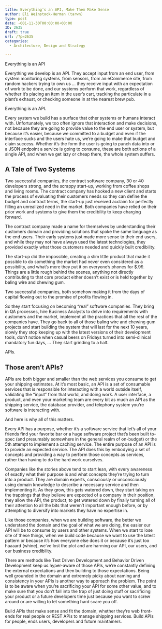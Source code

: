 ```yaml
---
title: Everything’s an API, Make Them Make Sense
author: Eli Weinstock-Herman (tarwn)
type: post
date: -001-11-30T00:00:00+00:00
ID: 2635
draft: true
url: /?p=2635
categories:
  - Architecture, Design and Strategy

---
```

Everything is an API

Everything we develop is an API. They accept input from an end user, from system monitoring systems, from sensors, from an eCommerce site, from random hackers trying to own us &#8230; they receive input with an expectation of work to be done, and our systems perform that work, regardless of whether it&#8217;s placing an item in the user&#8217;s cart, tracking the particulate in a plant&#8217;s exhaust, or checking someone in at the nearest brew pub.

Everything is an API.

Every system we build has a surface that other systems or humans interact with. Unfortunately, we too often ignore that interaction and make decisions, not because they are going to provide value to the end user or system, but because it&#8217;s easier, because we committed to a budget and even if the interface sucks and the users hate us, we&#8217;re going to make that budget and claim success. Whether it&#8217;s the form the user is going to punch data into or a JSON endpoint a service is going to consume, these are both actions of a single API, and when we get lazy or cheap there, the whole system suffers.

## A Tale of Two Systems

Two successful companies, the contract software company, 30 or 40 developers strong, and the scrappy start-up, working from coffee shops and living rooms. The contract company has hooked a new client and starts the process of evaluating their customers needs so they can define the budget and contract terms, the start-up just received acclaim for perfectly filling an unrealized need in the market. Both companies have relied on their prior work and systems to give them the credibility to keep charging forward.

The contract company made a name for themselves by understanding their customers domain and providing solutions that spoke the same language as the end users. Their early systems just made more sense to their end users, and while they may not have always used the latest technologies, they provided exactly what those customers needed and quickly built credibility.

The start-up did the impossible, creating a slim little product that made it possible to do something the market had never even considered as a possibility, and what&#8217;s more they put it on everyone&#8217;s phones for $.99. Things are a little rough behind the scenes, anything not directly contributing to that core product either doesn&#8217;t exist or is held together by baling wire and chewing gum.

Two successful companies, both somehow making it from the days of capital flowing out to the promise of profits flowing in.

So they start focusing on becoming &#8220;real&#8221; software companies. They bring in QA processes, hire Business Analysts to delve into requirements with customers and the market, implement all the practices that all the rest of the companies have. They go back to all of those baling wire and chewing gum projects and start building the system that will last for the next 10 years, slowly they stop keeping up with the latest versions of their development tools, don&#8217;t notice when casual beers on Fridays turned into semi-clinical mandatory fun days, &#8230; They start grinding to a halt.

APIs.

## Those aren&#8217;t APIs?

APIs are both bigger and smaller than the web services you consume to get your shipping estimates. At it&#8217;s most basic, an API is a set of consumable services that is responsible for interacting with a world outside itself, validating the &#8220;input&#8221; from that world, and doing work. A user interface, a product, and even your marketing team are every bit as much an API as the shipping service, the database provider, and telephony system you&#8217;re software is interacting with.

And here is why all of this matters. 

Every API has a purpose, whether it&#8217;s a software service that let&#8217;s all of your friends find your favorite bar or a huge software project that&#8217;s been built to-spec (and presumably somewhere in the general realm of on-budget) or the 5th attempt to implement a caching service. The entire purpose of an API is to provide an expected service. The API does this by embodying a set of concepts and providing a way to perform those concepts as services, rather than having to do the hard work ourselves.

Companies like the stories above tend to start lean, with every awareness of exactly what their purpose is and what concepts they&#8217;re trying to turn into a product. They are domain experts, consciously or unconsciously using domain knowledge to describe a necessary service and then implementing it. As they grow, this gets watered down, they start taking on the trappings that they believe are expected of a company in their position, they allow the API, the product, to get watered down by finally turning all of their attention to all the bits that weren&#8217;t important enough before, or by attempting to diversify into markets they have no expertise in.

Like those companies, when we are building software, the better we understand the domain and the goal of what we are doing, the easier our API will be to consume by users and other systems. When we start to lose site of these things, when we build code because we want to use the latest pattern or because it&#8217;s how everyone else does it or because it&#8217;s just too haaaard (whine), we&#8217;ve lost the plot and are harming our API, our users, and our business credibility. 

There are methods like Test Driven Development and Behavior Driven Development keep us hyper-aware of those APIs, we&#8217;re constantly defining the external expectations and then building to those expectations. Being well grounded in the domain and extremely picky about naming and consistency in your APIs is another way to approach the problem. The point is to be aware when you&#8217;re sacrificing your API for some other value, and to make sure that you don&#8217;t fall into the trap of just doing stuff or sacrificing your product or a future developers time just because you want to screw around or are willing to let something hard scare you off.

Build APIs that make sense and fit the domain, whether they&#8217;re web front-ends for real people or REST APIs to manage shipping services. Build APIs for people, ends users, developers and future maintainers.